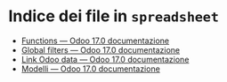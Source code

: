 # Indice dei file in `spreadsheet`

- [Functions — Odoo 17.0 documentazione](./functions.md)
- [Global filters — Odoo 17.0 documentazione](./global_filters.md)
- [Link Odoo data — Odoo 17.0 documentazione](./insert.md)
- [Modelli — Odoo 17.0 documentazione](./templates.md)

